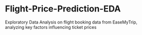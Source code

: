 # Flight-Price-Prediction-EDA
Exploratory Data Analysis on flight booking data from EaseMyTrip, analyzing key factors influencing ticket prices
